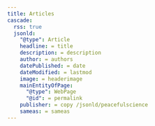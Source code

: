 ```yaml
---
title: Articles
cascade:
  rss: true
  jsonld:
    "@type": Article
    headline: = title   
    description: = description
    author: = authors
    datePublished: = date
    dateModified: = lastmod
    image: = headerimage
    mainEntityOfPage: 
      "@type": WebPage
      "@id": = permalink
    publisher: = copy /jsonld/peacefulscience
    sameas: = sameas
--- 
```

